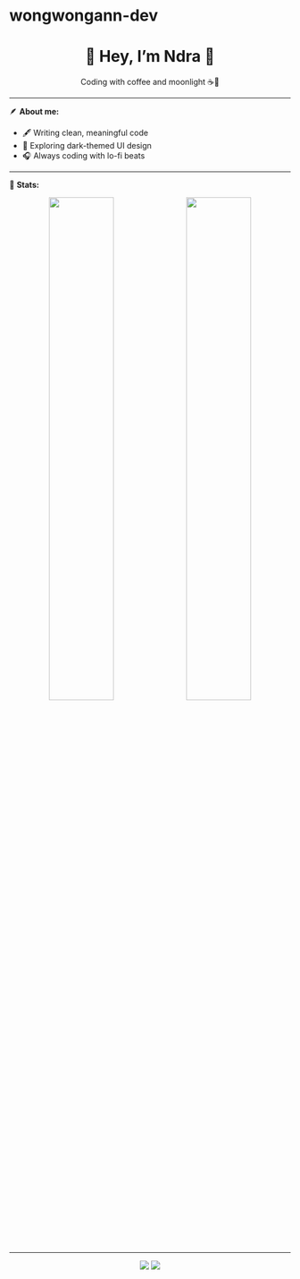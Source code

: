 # wongwongann-dev

<h1 align="center">🖤 Hey, I’m Ndra 🖤</h1>
<p align="center">Coding with coffee and moonlight ☕🌙</p>

---

🪶 **About me:**
- 🖋️ Writing clean, meaningful code  
- 🔮 Exploring dark-themed UI design  
- 🎧 Always coding with lo-fi beats  

---

🧭 **Stats:**
<p align="center">
  <img src="https://github-readme-stats.vercel.app/api?username=ndra-dev&show_icons=true&theme=tokyonight" width="48%"/>
  <img src="https://github-readme-stats.vercel.app/api/top-langs/?username=ndra-dev&layout=compact&theme=tokyonight" width="48%"/>
</p>

---

<p align="center">
  <a href="https://instagram.com/ndra.dark"><img src="https://img.shields.io/badge/Instagram-2b2d42?style=for-the-badge&logo=instagram&logoColor=white"/></a>
  <a href="mailto:ndra@example.com"><img src="https://img.shields.io/badge/Email-1e1e2e?style=for-the-badge&logo=gmail&logoColor=white"/></a>
</p>
